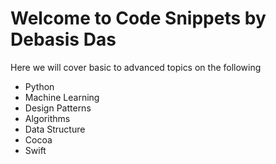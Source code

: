 # Welcome to Code Snippets by Debasis Das


Here we will cover basic to advanced topics on the following

- Python
- Machine Learning
- Design Patterns
- Algorithms
- Data Structure
- Cocoa
- Swift



